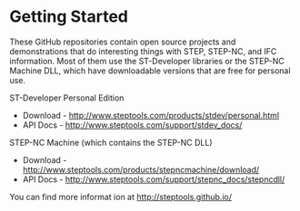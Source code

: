 # Getting Started

These GitHub repositories contain open source projects and demonstrations
that do interesting things with STEP, STEP-NC, and IFC information.  Most 
of them use the ST-Developer libraries or the STEP-NC Machine DLL, which
have downloadable versions that are free for personal use.

ST-Developer Personal Edition 
- Download - http://www.steptools.com/products/stdev/personal.html
- API Docs - http://www.steptools.com/support/stdev_docs/
 
STEP-NC Machine (which contains the STEP-NC DLL)
- Download - http://www.steptools.com/products/stepncmachine/download/
- API Docs - http://www.steptools.com/support/stepnc_docs/stepncdll/
 
You can find more informat ion at http://steptools.github.io/
